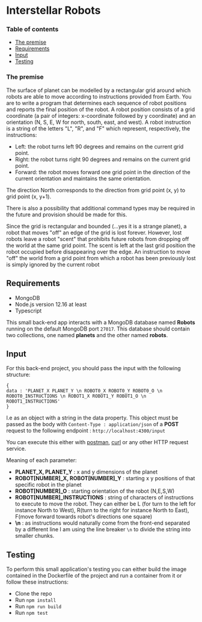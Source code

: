 # Interstellar Robots

### Table of contents

- [The premise](#The-premise)
- [Requirements](#Requirements)
- [Input](#Input)
- [Testing](#Testing)

### The premise

The surface of planet can be modelled by a rectangular grid around which robots are able to move according to instructions provided from Earth. You are to write a program that determines each sequence of robot positions and reports the final position of the robot.
A robot position consists of a grid coordinate (a pair of integers: x-coordinate followed by y coordinate) and an orientation (N, S, E, W for north, south, east, and west). A robot instruction is a string of the letters "L", "R", and "F" which represent, respectively, the instructions:
- Left: the robot turns left 90 degrees and remains on the current grid point.
- Right: the robot turns right 90 degrees and remains on the current grid point.
- Forward: the robot moves forward one grid point in the direction of the current orientation and maintains the same orientation.

The direction North corresponds to the direction from grid point (x, y) to grid point (x, y+1).

There is also a possibility that additional command types may be required in the future and provision should be made for this.

Since the grid is rectangular and bounded (...yes it is a strange planet), a robot that moves "off" an edge of the grid is lost forever. However, lost robots leave a robot "scent" that prohibits future robots from dropping off the world at the same grid point. The scent is left at the last grid position the robot occupied before disappearing over the edge. An instruction to move "off" the world  from a grid point from which a robot has been previously lost is simply ignored by the current robot

## Requirements

- MongoDB
- Node.js version 12.16 at least
- Typescript

This small back-end app interacts with a MongoDB database named **Robots** running on the default MongoDB port ```27017```. This database should contain two collections, one named **planets** and the other named **robots**.

## Input

For this back-end project, you should pass the input with the following structure: 
```
{
data : 'PLANET_X PLANET_Y \n ROBOT0_X ROBOT0_Y ROBOT0_O \n ROBOT0_INSTRUCTIONS \n ROBOT1_X ROBOT1_Y ROBOT1_O \n ROBOT1_INSTRUCTIONS'
}
```

I.e as an object with a string in the data property. This object must be passed as the body with ```Content-Type : application/json``` of a **POST** request to the following endpoint : ```http://localhost:4300/input```

You can execute this either with [postman](https://www.postman.com/), [curl](https://curl.se/) or any other HTTP request service. 

Meaning of each parameter: 
- **PLANET_X, PLANET_Y** : x and y dimensions of the planet
- **ROBOT[NUMBER]_X, ROBOT[NUMBER]_Y** : starting x y positions of that specific robot in the planet
- **ROBOT[NUMBER]_O** : starting orientation of the robot (N,E,S,W)
- **ROBOT[NUMBER]_INSTRUCTIONS** : string of characters of instructions to execute to move the robot. They can either be L (for turn to the left for instance North to West), R(turn to the right for instance North to East), F(move forward towards robot's directions one square)
- **\n** : as instructions would naturally come from the front-end separated by a different line I am using the line breaker ```\n``` to divide the string into smaller chunks. 

## Testing

To perform this small application's testing you can either build the image contained in the Dockerfile of the project and run a container from it or follow these instructions: 
- Clone the repo
- Run ```npm install```
- Run ```npm run build```
- Run ```npm test```
